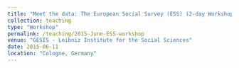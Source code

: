 ```yaml
---
title: "Meet the data: The European Social Survey (ESS) (2-day Workshop, taught in German, June 2015)"
collection: teaching
type: "Workshop"
permalink: /teaching/2015-June-ESS-workshop
venue: "GESIS - Leibniz Institute for the Social Sciences"
date: 2015-06-11
location: "Cologne, Germany"
---
```

